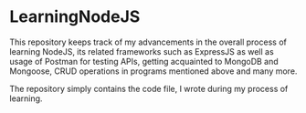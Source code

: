 # LearningNodeJS
This repository keeps track of my advancements in the overall process of learning NodeJS, its related frameworks such as ExpressJS as well as usage of Postman for testing APIs, getting acquainted to MongoDB and Mongoose,  CRUD operations in programs mentioned above and many more.

The repository simply contains the code file, I wrote during my process of learning.
